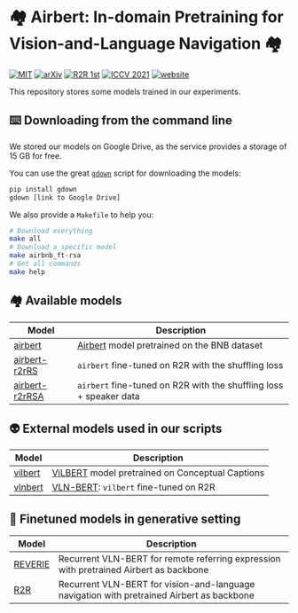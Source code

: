 # :houses: Airbert: In-domain Pretraining for Vision-and-Language Navigation :houses:

[![MIT](https://img.shields.io/github/license/airbert-vln/bnb-dataset)](./LICENSE.md)
[![arXiv](https://img.shields.io/badge/arXiv-red.svg)](https://arxiv.org/abs/2108:09105)
[![R2R 1st](https://img.shields.io/badge/R2R-🥇-green.svg)](https://eval.ai/web/challenges/challenge-page/97/leaderboard/270)
[![ICCV 2021](https://img.shields.io/badge/ICCV-2021-green.svg)](http://iccv2021.thecvf.com/home)
[![website](https://img.shields.io/badge/Project-🌐-green.svg)](https://airbert-vln.github.io)

This repository stores some models trained in our experiments.

## :keyboard: Downloading from the command line

We stored our models on Google Drive, as the service provides a storage of 15 GB for free.

You can use the great [`gdown`](https://github.com/wkentaro/gdown) script for downloading the models:

```bash
pip install gdown
gdown [link to Google Drive]
```

We also provide a `Makefile` to help you:

```bash
# Download everything
make all 
# Download a specific model
make airbnb_ft-rsa
# Get all commands
make help
```


## :houses: Available models

| Model | Description |
| ----- | ----------- |
| [airbert](https://drive.google.com/file/d/19wpBYpaMtkXUjGCFG3sSItHtF6SO01Lb/view?usp=sharing) | [Airbert](https://github.com/airbert-vln/airbert) model pretrained on the BNB dataset |
| [airbert-r2rRS](https://drive.google.com/file/d/1j0p5UGAQtKwJ505Y_z3QRr-Y1bGfQp1H/view?usp=sharing) | `airbert` fine-tuned on R2R with the shuffling loss |
| [airbert-r2rRSA](https://drive.google.com/file/d/1j0p5UGAQtKwJ505Y_z3QRr-Y1bGfQp1H/view?usp=sharing) | `airbert` fine-tuned on R2R with the shuffling loss + speaker data |


## :alien: External models used in our scripts

| Model | Description |
| ----- | ----------- |
| [vilbert](https://dl.fbaipublicfiles.com/vilbert-multi-task/pretrained_model.bin) | [ViLBERT](https://github.com/facebookresearch/vilbert-multi-task) model pretrained on Conceptual Captions |
| [vlnbert](https://dl.dropbox.com/s/hel0ujgn94iwh26/run_220825_pytorch_model_10.bin) | [VLN-BERT](https://github.com/arjunmajum/vln-bert): `vilbert`  fine-tuned on R2R |


## :robot: Finetuned models in generative setting
| Model | Description |
| ----- | ----------- |
| [REVERIE](https://drive.google.com/drive/folders/1MHV-WCIgKjssQP_KFEttCeHAXjVawXse?usp=sharing) | Recurrent VLN-BERT for remote referring expression with pretrained Airbert as backbone |
| [R2R](https://drive.google.com/drive/folders/1Xye2PryZBoozzi5bjPdHbcBcbwFjWVxB?usp=sharing) | Recurrent VLN-BERT for vision-and-language navigation with pretrained Airbert as backbone |



